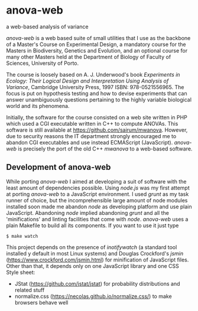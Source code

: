 # anova-web
a web-based analysis of variance

*anova-web* is a web based suite of small utilities that I use as the backbone of a Master's Course on Experimental Design, a mandatory course for the Masters in Biodiversity, Genetics and Evolution, and an optional course for many other Masters held at the Department of Biology of Faculty of Sciences, University of Porto.

The course is loosely based on A. J. Underwood's book *Experiments in Ecology: Their Logical Design and Interpretation Using Analysis of Variance*, Cambridge University Press, 1997 ISBN: 978-0521556965. The focus is put on hypothesis testing and how to devise experiments that can answer unambiguously questions pertaining to the highly variable biological world and its phenomena.

Initially, the software for the course consisted on a web site written in PHP which used a CGI executable written in C++ to compute ANOVAs. This software is still available at https://github.com/sairum/mwanova. However, due to security reasons the IT department strongly encouraged me to abandon CGI executables and use instead ECMAScript (JavaScript). *anova-web* is precisely the port of the old C++ *mwanova* to a web-based software.

## Development of anova-web

While porting *anova-web* I aimed at developing a suit of software with the least amount of dependencies possible. Using *node.js* was my first attempt at porting *anova-web* to a JavaScript environment. I used *grunt* as my task runner of choice, but the incomprehensible large amount of node modules installed soon made me abandon *node* as developing platform and use plain JavaScript. Abandoning *node* implied abandoning *grunt* and all the 'minifications' and linting facilities that come with *node*. *anova-web* uses a plain Makefile to build all its components. If you want to use it just type 

`$ make watch`

This project depends on the presence of *inotifywatch* (a standard tool installed y default in most Linux systems) and Douglas Crockford's *jsmin* (https://www.crockford.com/jsmin.html) for minification of JavaScript files. Other than that, it depends only on one JavaScript library and one CSS Style sheet:

* JStat (https://github.com/jstat/jstat) for probability distributions and related stuff
* normalize.css (https://necolas.github.io/normalize.css/) to make browsers behave well

